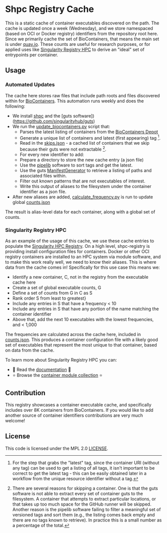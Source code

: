 # Shpc Registry Cache

This is a static cache of container executables discovered on the path. The cache is
updated once a week (Wednesday), and we store namespaced (based on OCI or Docker registry)
identifiers from the repository root here. Since we primarily cache the set of BioContainers,
that means the main set is under [quay.io](quay.io). These counts are useful for research purposes, 
or for applied uses like [Singularity Registry HPC](https://github.com/singularityhub/shpc-registry) 
to derive an "ideal" set of entrypoints per container.

## Usage

### Automated Updates

The cache here stores raw files that include path roots and files discovered within 
for [BioContainers](https://depot.galaxyproject.org/singularity/). This automation runs weekly and does the following:

- We install [shpc](https://github.com/singularityhub/singularity-hpc) and the [guts software])(https://github.com/singularityhub/guts)
- We run the [update_biocontainers.py](update_biocontainers.py) script that:
  - Parses the latest listing of containers from the [BioContainers Depot](https://depot.galaxyproject.org/singularity/)
  - Generate a unique list of containers and latest (first appearing) tag [^1].
  - Read in the [skips.json](skips.json) - a cached list of containers that we skip because their guts were not extractable [^2].
  - For every new identifier to add: 
   - Prepare a directory to store the new cache entry (a json file)
   - Use the [pipelib](https://vsoch.github.io/pipelib/getting_started/user-guide.html) software to sort tags and get the latest.
   - Use the guts [ManifestGenerator](https://singularityhub.github.io/guts/getting_started/user-guide.html#manifest) to retrieve a listing of paths and associated files within.
   - Filter out known patterns that are not executables of interest.
   - Write this output of aliases to the filesystem under the container identifier as a json file.
- After new aliases are added, [calculate_frequency.py](.github/scripts/calculate_frequency.py) is run to update global [counts.json](counts.json)

The result is alias-level data for each container, along with a global set of counts.

[^1]: For the step that grabs the "latest" tag, since the container URI (without any tag) can be used to get a listing of all tags, it isn't important to be correct to get the latest tag - this can be easily obtained later in a workflow from the unique resource identifier without a tag.  
[^2]: There are several reasons for skipping a container. One is that the guts software is not able to extract every set of container guts to the filesystem. A container that attempts to extract particular locations, or that takes up too much space for the GitHub runner will be skipped. Another reason is the pipelib software failing to filter a meaningful set of versioned tags and sort them (e.g., the listing comes back empty and there are no tags known to retrieve). In practice this is a small number as a percentage of the total.

### Singularity Registry HPC


As an example of the usage of this cache, we use these cache entries to populate 
the [Singularity HPC Registry](https://github.com/singualrityhub/shpc-registry).
On a high level, shpc-registry is providing install configuration files for containers.
Docker or other OCI registry containers are installed to an HPC system via module software,
and to make this work really well, we need to know their aliases. This is where data from
the cache comes in! Specifically for this use case this means we:

- Identify a new container, C, not in the registry from the executable cache here
- Create a set of global executable counts, G
- Define a set of counts from G in C as S
- Rank order S from least to greatest}
- Include any entries in S that have a frequency < 10
- Include any entries in S that have any portion of the name matching the container identifier
- Above that, add the next 10 executables with the lowest frequencies, and < 1,000

The frequencies are calculated across the cache here, included in [counts.json](counts.json).
This produces a container configuration file with a likely good set of executables that
represent the most unique to that container, based on data from the cache.

To learn more about Singularity Registry HPC you can:

- 📖️ Read the [documentation](https://singularity-hpc.readthedocs.io/en/latest/) 📖️
- ⭐️ Browse the [container module collection](https://singularityhub.github.io/shpc-registry/) ⭐️


## Contribution

This registry showcases a container executable cache, and specifically includes over 8K containers
from BioContainers. If you would like to add another source of container identifiers contributions are 
very much welcome! 

## License

This code is licensed under the MPL 2.0 [LICENSE](LICENSE).
